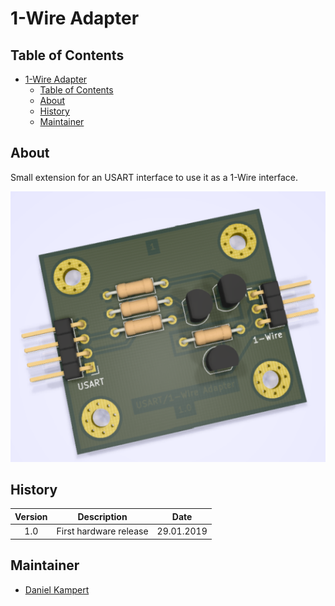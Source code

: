 # 1-Wire Adapter

## Table of Contents

- [1-Wire Adapter](#1-wire-adapter)
  - [Table of Contents](#table-of-contents)
  - [About](#about)
  - [History](#history)
  - [Maintainer](#maintainer)

## About

Small extension for an USART interface to use it as a 1-Wire interface.

![Overview](docs/img/Overview_Small.png)

## History

| **Version**  | **Description**                            | **Date**   |
|:------------:|:------------------------------------------:|:----------:|
| 1.0          | First hardware release                     | 29.01.2019 |

## Maintainer

- [Daniel Kampert](mailto:DanielKampert@kampis-elektroecke.de)
